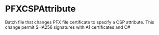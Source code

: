 # PFXCSPAttribute
Batch file that changes PFX file certificate to specify a CSP attribute. This change permit SHA256 signatures with A1 certificates and C#
